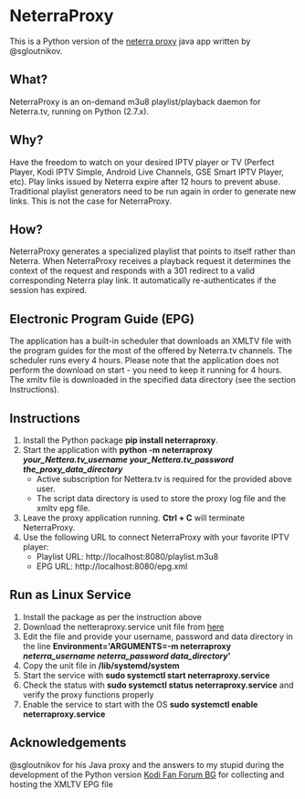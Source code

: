 # NeterraProxy
This is a Python version of the [neterra proxy](https://github.com/sgloutnikov/NeterraProxy) java app written by @sgloutnikov.

## What?
NeterraProxy is an on-demand m3u8 playlist/playback daemon for Neterra.tv, running on Python (2.7.x).

## Why?
Have the freedom to watch on your desired IPTV player or TV (Perfect Player, Kodi IPTV Simple, Android Live Channels, GSE Smart IPTV Player, etc). Play links issued by Neterra expire after 12 hours to prevent abuse. Traditional playlist generators need to be run again in order to generate new links. This is not the case for NeterraProxy.

## How?
NeterraProxy generates a specialized playlist that points to itself rather than Neterra. When NeterraProxy receives a playback request it determines the context of the request and responds with a 301 redirect to a valid corresponding Neterra play link. It automatically re-authenticates if the session has expired.

## Electronic Program Guide (EPG)
The application has a built-in scheduler that downloads an XMLTV file with the program guides for the most of the offered by Neterra.tv channels. The scheduler runs every 4 hours. Please note that the application does not perform the download on start - you need to keep it running for 4 hours. The xmltv file is downloaded in the specified data directory (see the section Instructions).

## Instructions
1) Install the Python package **pip install neterraproxy**. 
2) Start the application with **python -m neterraproxy *your_Nettera.tv_username* *your_Nettera.tv_password* *the_proxy_data_directory***
    * Active subscription for Nettera.tv is required for the provided above user.
    * The script data directory is used to store the proxy log file and the xmltv epg file.
3) Leave the proxy application running. **Ctrl + C** will terminate NeterraProxy.
4) Use the following URL to connect NeterraProxy with your favorite IPTV player:
    * Playlist URL: http://localhost:8080/playlist.m3u8
    * EPG URL: http://localhost:8080/epg.xml

## Run as Linux Service
1) Install the package as per the instruction above
2) Download the netteraproxy.service unit file from [here](https://github.com/ananchev/neterraproxy/blob/master/neterraproxy.service)
3) Edit the file and provide your username, password and data directory in the line **Environment='ARGUMENTS=-m neterraproxy *neterra_username* *neterra_password* *data_directory*'**
4) Copy the unit file in __/lib/systemd/system__
5) Start the service with **sudo systemctl start neterraproxy.service**
6) Check the status with **sudo systemctl status neterraproxy.service** and verify the proxy functions properly 
7) Enable the service to start with the OS **sudo systemctl enable neterraproxy.service**

## Acknowledgements
@sgloutnikov for his Java proxy and the answers to my stupid during the development of the Python version
[Kodi Fan Forum BG](https://kodibg.org/forum/) for collecting and hosting the XMLTV EPG file 
